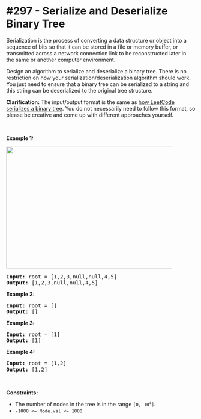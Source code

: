 # \#297 - Serialize and Deserialize Binary Tree
<p>Serialization is the process of converting a data structure or object into a sequence of bits so that it can be stored in a file or memory buffer, or transmitted across a network connection link to be reconstructed later in the same or another computer environment.</p>

<p>Design an algorithm to serialize and deserialize a binary tree. There is no restriction on how your serialization/deserialization algorithm should work. You just need to ensure that a binary tree can be serialized to a string and this string can be deserialized to the original tree structure.</p>

<p><strong>Clarification:</strong> The input/output format is the same as <a href="/faq/#binary-tree">how LeetCode serializes a binary tree</a>. You do not necessarily need to follow this format, so please be creative and come up with different approaches yourself.</p>

<p>&nbsp;</p>
<p><strong>Example 1:</strong></p>
<img alt="" src="https://assets.leetcode.com/uploads/2020/09/15/serdeser.jpg" style="width: 442px; height: 324px;" />
<pre>
<strong>Input:</strong> root = [1,2,3,null,null,4,5]
<strong>Output:</strong> [1,2,3,null,null,4,5]
</pre>

<p><strong>Example 2:</strong></p>

<pre>
<strong>Input:</strong> root = []
<strong>Output:</strong> []
</pre>

<p><strong>Example 3:</strong></p>

<pre>
<strong>Input:</strong> root = [1]
<strong>Output:</strong> [1]
</pre>

<p><strong>Example 4:</strong></p>

<pre>
<strong>Input:</strong> root = [1,2]
<strong>Output:</strong> [1,2]
</pre>

<p>&nbsp;</p>
<p><strong>Constraints:</strong></p>

<ul>
	<li>The number of nodes in the tree is in the range <code>[0, 10<sup>4</sup>]</code>.</li>
	<li><code>-1000 &lt;= Node.val &lt;= 1000</code></li>
</ul>
